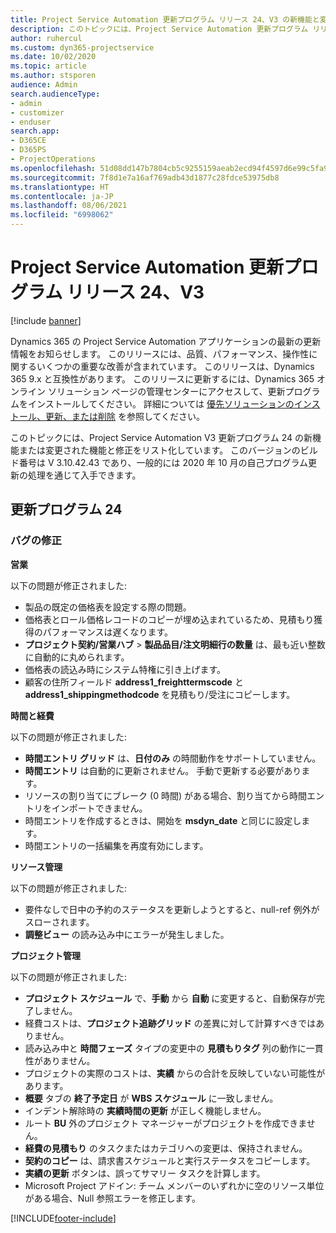 ```yaml
---
title: Project Service Automation 更新プログラム リリース 24、V3 の新機能と変更点
description: このトピックには、Project Service Automation 更新プログラム リリース 24、V3 で利用可能な機能と修正をリスト化しています。
author: ruhercul
ms.custom: dyn365-projectservice
ms.date: 10/02/2020
ms.topic: article
ms.author: stsporen
audience: Admin
search.audienceType:
- admin
- customizer
- enduser
search.app:
- D365CE
- D365PS
- ProjectOperations
ms.openlocfilehash: 51d08dd147b7804cb5c9255159aeab2ecd94f4597d6e99c5fa92efe1246c44d0
ms.sourcegitcommit: 7f8d1e7a16af769adb43d1877c28fdce53975db8
ms.translationtype: HT
ms.contentlocale: ja-JP
ms.lasthandoff: 08/06/2021
ms.locfileid: "6998062"
---
```

# <a name="project-service-automation-update-release-24-v3"></a>Project Service Automation 更新プログラム リリース 24、V3

[!include [banner](../includes/psa-now-project-operations.md)]

Dynamics 365 の Project Service Automation アプリケーションの最新の更新情報をお知らせします。 このリリースには、品質、パフォーマンス、操作性に関するいくつかの重要な改善が含まれています。 このリリースは、Dynamics 365 9.x と互換性があります。 このリリースに更新するには、Dynamics 365 オンライン ソリューション ページの管理センターにアクセスして、更新プログラムをインストールしてください。 詳細については [優先ソリューションのインストール、更新、または削除](/power-platform/admin/install-remove-preferred-solution) を参照してください。

このトピックには、Project Service Automation V3 更新プログラム 24 の新機能または変更された機能と修正をリスト化しています。 このバージョンのビルド番号は V 3.10.42.43 であり、一般的には 2020 年 10 月の自己プログラム更新の処理を通じて入手できます。

## <a name="update-release-24"></a>更新プログラム 24

### <a name="bug-fixes"></a>バグの修正

**営業**

以下の問題が修正されました:

- 製品の既定の価格表を設定する際の問題。
- 価格表とロール価格レコードのコピーが埋め込まれているため、見積もり獲得のパフォーマンスは遅くなります。
- **プロジェクト契約/営業ハブ** > **製品品目/注文明細行の数量** は、最も近い整数に自動的に丸められます。
- 価格表の読込み時にシステム特権に引き上げます。
- 顧客の住所フィールド **address1_freighttermscode** と **address1_shippingmethodcode** を見積もり/受注にコピーします。 


**時間と経費**

以下の問題が修正されました:

- **時間エントリ グリッド** は、**日付のみ** の時間動作をサポートしていません。
- **時間エントリ** は自動的に更新されません。 手動で更新する必要があります。
- リソースの割り当てにブレーク (0 時間) がある場合、割り当てから時間エントリをインポートできません。
- 時間エントリを作成するときは、開始を **msdyn_date** と同じに設定します。
- 時間エントリの一括編集を再度有効にします。

**リソース管理**

以下の問題が修正されました:

- 要件なしで日中の予約のステータスを更新しようとすると、null-ref 例外がスローされます。
- **調整ビュー** の読み込み中にエラーが発生しました。


**プロジェクト管理**

以下の問題が修正されました:

- **プロジェクト スケジュール** で、**手動** から **自動** に変更すると、自動保存が完了しません。
- 経費コストは、**プロジェクト追跡グリッド** の差異に対して計算すべきではありません。
- 読み込み中と **時間フェーズ** タイプの変更中の **見積もりタグ** 列の動作に一貫性がありません。
- プロジェクトの実際のコストは、**実績** からの合計を反映していない可能性があります。
- **概要** タブの **終了予定日** が **WBS スケジュール** に一致しません。
- インデント解除時の **実績時間の更新** が正しく機能しません。
- ルート **BU** 外のプロジェクト マネージャーがプロジェクトを作成できません。
- **経費の見積もり** のタスクまたはカテゴリへの変更は、保持されません。
- **契約のコピー** は、請求書スケジュールと実行ステータスをコピーします。
- **実績の更新** ボタンは、誤ってサマリー タスクを計算します。
- Microsoft Project アドイン: チーム メンバーのいずれかに空のリソース単位がある場合、Null 参照エラーを修正します。



[!INCLUDE[footer-include](../includes/footer-banner.md)]